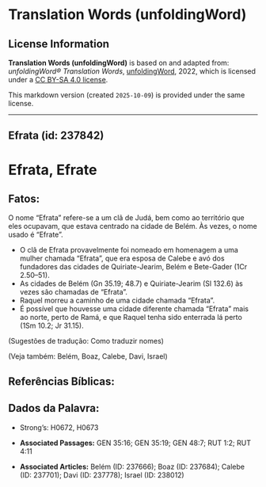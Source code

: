 # Translation Words (unfoldingWord)

## License Information

**Translation Words (unfoldingWord)** is based on and adapted from: _unfoldingWord® Translation Words_, [unfoldingWord](https://unfoldingword.org/utw), 2022, which is licensed under a [CC BY-SA 4.0 license](https://creativecommons.org/licenses/by-sa/4.0/legalcode.en).

This markdown version (created `2025-10-09`) is provided under the same license.



--------------------------------

## Efrata (id: 237842)

Efrata, Efrate
==============

Fatos:
------

O nome “Efrata” refere\-se a um clã de Judá, bem como ao território que eles ocupavam, que estava centrado na cidade de Belém. Às vezes, o nome usado é “Efrate”.

* O clã de Efrata provavelmente foi nomeado em homenagem a uma mulher chamada “Efrata”, que era esposa de Calebe e avó dos fundadores das cidades de Quiriate\-Jearim, Belém e Bete\-Gader (1Cr 2\.50–51\).
* As cidades de Belém (Gn 35\.19; 48\.7\) e Quiriate\-Jearim (Sl 132\.6\) às vezes são chamadas de “Efrata”.
* Raquel morreu a caminho de uma cidade chamada “Efrata”.
* É possível que houvesse uma cidade diferente chamada “Efrata” mais ao norte, perto de Ramá, e que Raquel tenha sido enterrada lá perto (1Sm 10\.2; Jr 31\.15\).

(Sugestões de tradução: Como traduzir nomes)

(Veja também: Belém, Boaz, Calebe, Davi, Israel)

Referências Bíblicas:
---------------------

Dados da Palavra:
-----------------

* Strong’s: H0672, H0673

* **Associated Passages:** GEN 35:16; GEN 35:19; GEN 48:7; RUT 1:2; RUT 4:11
* **Associated Articles:** Belém (ID: 237666); Boaz (ID: 237684); Calebe (ID: 237701); Davi (ID: 237778); Israel (ID: 238012)

